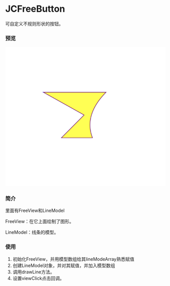 # JCFreeButton
可自定义不规则形状的按钮。

### 预览
![image](https://github.com/ete8652/JCFreeButton/blob/master/image.png)

### 简介
里面有FreeView和LineModel

FreeView：在它上面绘制了图形。

LineModel：线条的模型。

### 使用
1. 初始化FreeView，并用模型数组给其lineModeArray熟悉赋值
2. 创建LineModel对象，并对其赋值，并加入模型数组
3. 调用drawLine方法。
4. 设置viewClick点击回调。



